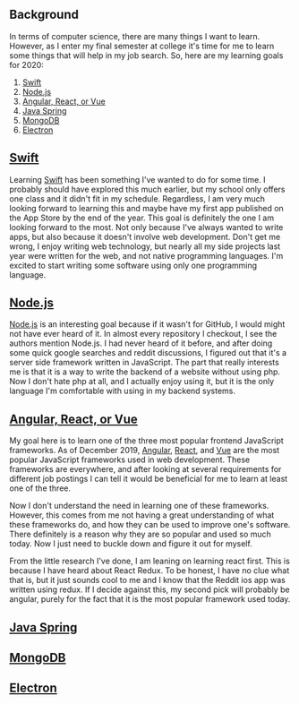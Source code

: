 <h2 id="background">Background</h2>
<p>In terms of computer science, there are many things I want to learn. However, as I enter my final semester at college it's time for me to learn some things that will help in my job search. So, here are my learning goals for 2020:</p>

<ol>
<li><a href="#swift">Swift</a></li>
<li><a href="#node-js">Node.js</a></li>
<li><a href="#angular-react-vue">Angular, React, or Vue</a></li>
<li><a href="#java-spring">Java Spring</a></li>
<li><a href="#mongo-db">MongoDB</a></li>
<li><a href="#electron">Electron</a></li>
</ol>

<h2 id="swift"><a href="background">Swift</a></h2>
<p>Learning <a href="https://developer.apple.com/swift/" target="_blank">Swift</a> has been something I've wanted to do for some time. I probably should have explored this much earlier, but my school only offers one class and it didn't fit in my schedule. Regardless, I am very much looking forward to learning this and maybe have my first app published on the App Store by the end of the year. This goal is definitely the one I am looking forward to the most. Not only because I've always wanted to write apps, but also because it doesn't involve web development. Don't get me wrong, I enjoy writing web technology, but nearly all my side projects last year were written for the web, and not native programming languages. I'm excited to start writing some software using only one programming language.</p>

<h2 id="node-js"><a href="background">Node.js</a></h2>
<p><a href="https://nodejs.org/en/" target="_blank">Node.js</a> is an interesting goal because if it wasn't for GitHub, I would might not have ever heard of it. In almost every repository I checkout, I see the authors mention Node.js. I had never heard of it before, and after doing some quick google searches and reddit discussions, I figured out that it's a server side framework written in JavaScript. The part that really interests me is that it is a way to write the  backend of a website without using php. Now I don't hate php at all, and I actually enjoy using it, but it is the only language I'm comfortable with using in my backend systems.</p>

<h2 id="angular-react-vue"><a href="background">Angular, React, or Vue</a></h2>
<p>My goal here is to learn one of the three most popular frontend JavaScript frameworks. As of December 2019, <a href="https://angular.io/" target="_blank">Angular</a>, <a href="https://reactjs.org/" target="_blank">React</a>, and <a href="https://vuejs.org/" target="_blank">Vue</a> are the most popular JavaScript frameworks used in web development. These frameworks are everywhere, and after looking at several requirements for different job postings I can tell it would be beneficial for me to learn at least one of the three.</p><p>Now I don't understand the need in learning one of these frameworks. However, this comes from me not having a great understanding of what these frameworks do, and how they can be used to improve one's software. There definitely is a reason why they are so popular and used so much today. Now I just need to buckle down and figure it out for myself.</p><p>From the little research I've done, I am leaning on learning react first. This is because I have heard about React Redux. To be honest, I have no clue what that is, but it just sounds cool to me and I know that the Reddit ios app was written using redux. If I decide against this, my second pick will probably be angular, purely for the fact that it is the most popular framework used today.</p>

<h2 id="java-spring"><a href="background">Java Spring</a></h2>


<h2 id="mongo-db"><a href="background">MongoDB</a></h2>


<h2 id="electron"><a href="background">Electron</a></h2>